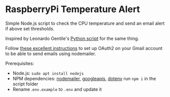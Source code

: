 # RaspberryPi Temperature Alert

Simple Node.js script to check the CPU temperature and send an email alert if above set thresholds.

Inspired by Leonardo Gentile's [Python script](https://gist.github.com/LeonardoGentile/7a5330e6bc55860feee5d0dd79e7965d) for the same thing.

Follow [these excellent instructions](https://medium.com/@nickroach_50526/sending-emails-with-node-js-using-smtp-gmail-and-oauth2-316fe9c790a1) to set up OAuth2 on your Gmail account to be able to send emails using nodemailer.

Prerequisites:

- Node.js:
  `sudo apt install nodejs`
- NPM dependencies: [nodemailer](), [googleapis](), [dotenv]()
  run `npm i` in the script folder
- Rename .`env.example` to `.env` and update it
